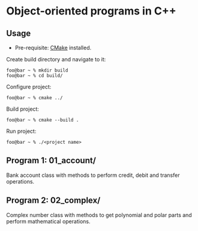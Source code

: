 # Object-oriented programs in C++
 
## Usage

- Pre-requisite: [CMake](https://cmake.org/download/) installed.

Create build directory and navigate to it:
```console
foo@bar ~ % mkdir build
foo@bar ~ % cd build/
```
Configure project:
```console
foo@bar ~ % cmake ../
```
Build project:
```console
foo@bar ~ % cmake --build .
```
Run project:
```console
foo@bar ~ % ./<project name>
```

## Program 1: 01_account/
Bank account class with methods to perform credit, debit and transfer operations.

## Program 2: 02_complex/
Complex number class with methods to get polynomial and polar parts and perform mathematical operations.
